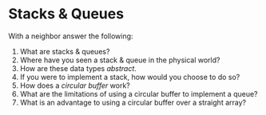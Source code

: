 # Stacks & Queues

With a neighbor answer the following:

1. What are stacks & queues?
1. Where have you seen a stack & queue in the physical world?
1. How are these data types _abstract_.
1. If you were to implement a stack, how would you choose to do so?
1. How does a _circular buffer_ work?  
1. What are the limitations of using a circular buffer to implement a queue?
1. What is an advantage to using a circular buffer over a straight array?

